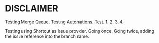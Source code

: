 # DISCLAIMER

Testing Merge Queue. Testing Automations.
Test. 1. 2. 3. 4.

Testing using Shortcut as Issue provider. Going once.
Going twice, adding the issue reference into the branch name.
